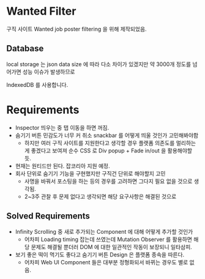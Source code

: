 
# Wanted Filter

구직 사이트 Wanted job poster filtering 을 위해 제작되었음.

## Database

local storage 는 json data size 에 따라 다소 차이가 있겠지만 약 3000개 정도를 넘어가면 성능 이슈가 발생하므로

IndexedDB 를 사용합니다.

# Requirements

* Inspector 띄우는 중 탭 이동을 하면 꺼짐.
* 숨기기 버튼 민감도가 너무 커 취소 snackbar 를 어떻게 띄울 것인가 고민해봐야함
    * 하지만 여러 구직 사이트를 지원한다고 생각할 경우 플랫폼 의존도를 멀리하는 게 좋겠다고 보여져 순수 CSS 로 Div popup + Fade in/out 을 활용해야할 듯.
* 현재는 원티드만 된다. 잡코리아 지원 예정.
* 회사 단위로 숨기기 기능을 구현했지만 구직건 단위로 해야할지 고민
    * 사명을 바꿔서 포스팅을 하는 등의 경우를 고려하면 그다지 필요 없을 것으로 생각됨.
    * 2~3주 관찰 후 문제 없다고 생각되면 해당 요구사항은 해결된 것으로

## Solved Requirements

* Infinity Scrolling 중 새로 추가되는 Component 에 대해 어떻게 추가할 것인가
    * 어차피 Loading timing 잡는데 쓰였는데 Mutation Observer 를 활용하면 해당 문제도 해결될 뿐더러 DOM 에 대한 일관적인 작동이 보장되니 일타삼피.
* 보기 좋은 떡이 먹기도 좋다고 숨기기 버튼 Design 은 플랫폼 종속을 따른다.
    * 어차피 Web UI Component 들은 대부분 정형화되서 바뀌는 경우도 별로 없음.
